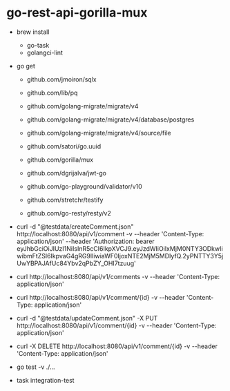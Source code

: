 # go-rest-api-gorilla-mux

- brew install
    - go-task
    - golangci-lint


- go get 
    - github.com/jmoiron/sqlx
    - github.com/lib/pq

    - github.com/golang-migrate/migrate/v4
    - github.com/golang-migrate/migrate/v4/database/postgres
    - github.com/golang-migrate/migrate/v4/source/file

    - github.com/satori/go.uuid

    - github.com/gorilla/mux

    - github.com/dgrijalva/jwt-go
    - github.com/go-playground/validator/v10

    - github.com/stretchr/testify
    - github.com/go-resty/resty/v2


- curl -d "@testdata/createComment.json" http://localhost:8080/api/v1/comment -v --header 'Content-Type: application/json' --header 'Authorization: bearer eyJhbGciOiJIUzI1NiIsInR5cCI6IkpXVCJ9.eyJzdWIiOiIxMjM0NTY3ODkwIiwibmFtZSI6IkpvaG4gRG9lIiwiaWF0IjoxNTE2MjM5MDIyfQ.2yPNTTY3Y5jUwYBPAJAfUc84Ybv2qPbZY_OHI7tzuug'

- curl http://localhost:8080/api/v1/comments -v --header 'Content-Type: application/json'

- curl http://localhost:8080/api/v1/comment/{id} -v --header 'Content-Type: application/json'

- curl -d "@testdata/updateComment.json" -X PUT http://localhost:8080/api/v1/comment/{id} -v --header 'Content-Type: application/json'

- curl -X DELETE http://localhost:8080/api/v1/comment/{id} -v --header 'Content-Type: application/json'


- go test -v ./...

- task integration-test
